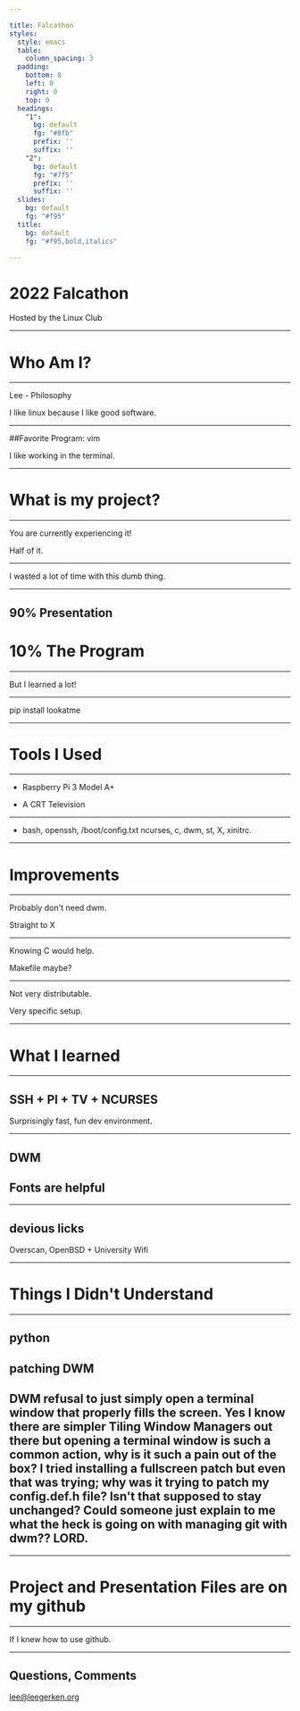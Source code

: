```yaml
---

title: Falcathon
styles:
  style: emacs
  table:
    column_spacing: 3
  padding:
    bottom: 0
    left: 0
    right: 0
    top: 0
  headings:
    "1":
      bg: default
      fg: "#8fb"
      prefix: ''
      suffix: ''
    "2":
      bg: default
      fg: "#7f5"
      prefix: ''
      suffix: ''
  slides:
    bg: default
    fg: "#f95"
  title:
    bg: default
    fg: "#f95,bold,italics"

---
```


# 2022 Falcathon
Hosted by the Linux Club

---

# Who Am I?

---

Lee - Philosophy

I like linux because I like good software.

---

##Favorite Program: vim


I like working in the terminal.

---

# What is my project?

---

You are currently experiencing it!

Half of it.

---

I wasted a lot of time with this dumb thing.

---

## 90% Presentation
# 10% The Program

---

But I learned a lot!

---

pip install lookatme

---

# Tools I Used

---

- Raspberry Pi 3 Model A+

- A CRT Television

---

- bash, openssh,  /boot/config.txt
ncurses, c, dwm, st, X, xinitrc.

---

# Improvements

---

Probably don't need dwm.

Straight to X

---

Knowing C would help.

Makefile maybe?

---

Not very distributable.

Very specific setup.

---

# What I learned

---

## SSH + PI + TV + NCURSES

Surprisingly fast, fun dev environment.

---

## DWM
## Fonts are helpful

---

## devious licks

Overscan,
OpenBSD + University Wifi

---

# Things I Didn't Understand

---

## python

## patching DWM

## DWM refusal to just simply open a terminal window that properly fills the screen. Yes I know there are simpler Tiling Window Managers out there but opening a terminal window is such a common action, why is it such a pain out of the box? I tried installing a fullscreen patch but even that was trying; why was it trying to patch my config.def.h file? Isn't that supposed to stay unchanged? Could someone just explain to me what the heck is going on with managing git with dwm?? LORD. 

---

# Project and Presentation Files are on my github

---

If I knew how to use github. 

---
## Questions, Comments

lee@leegerken.org

